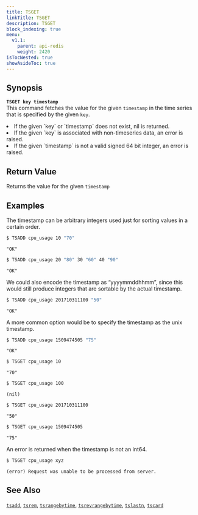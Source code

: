 ```yaml
---
title: TSGET
linkTitle: TSGET
description: TSGET
block_indexing: true
menu:
  v1.1:
    parent: api-redis
    weight: 2420
isTocNested: true
showAsideToc: true
---
```


## Synopsis
<b>`TSGET key timestamp`</b><br>
This command fetches the value for the given `timestamp` in the time series that is specified by the
given `key`.

<li>If the given `key` or `timestamp` does not exist, nil is returned.</li>
<li>If the given `key` is associated with non-timeseries data, an error is raised.</li>
<li>If the given `timestamp` is not a valid signed 64 bit integer, an error is raised.</li>

## Return Value
Returns the value for the given `timestamp`

## Examples

The timestamp can be arbitrary integers used just for sorting values in a certain order.
```sh
$ TSADD cpu_usage 10 "70"
```

```
"OK"
```

```sh
$ TSADD cpu_usage 20 "80" 30 "60" 40 "90"
```

```
"OK"
```

We could also encode the timestamp as “yyyymmddhhmm”, since this would still produce integers that are sortable by the actual timestamp.

```sh
$ TSADD cpu_usage 201710311100 "50"
```

```
"OK"
```

A more common option would be to specify the timestamp as the unix timestamp.
```sh
$ TSADD cpu_usage 1509474505 "75"
```

```
"OK"
```

```sh
$ TSGET cpu_usage 10
```

```
"70"
```

```sh
$ TSGET cpu_usage 100
```

```
(nil)
```

```sh
$ TSGET cpu_usage 201710311100
```

```
"50"
```

```sh
$ TSGET cpu_usage 1509474505
```

```
"75"
```
An error is returned when the timestamp is not an int64.

```sh
$ TSGET cpu_usage xyz
```

```
(error) Request was unable to be processed from server.
```

## See Also
[`tsadd`](../tsadd/), [`tsrem`](../tsrem/), [`tsrangebytime`](../tsrangebytime/),
[`tsrevrangebytime`](../tsrevrangebytime/), [`tslastn`](../tslastn/), [`tscard`](../tscard/)
